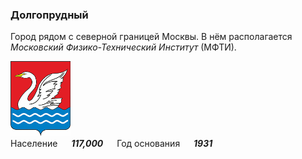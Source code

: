 <!--2021-11-14 01:37:09-->
### Долгопрудный
Город рядом с северной границей Москвы.
В нём располагается *Московский Физико-Технический Институт* (МФТИ).

<img src="Dolgoprudny.png" width="96px"><br>
Население &emsp; ***117,000*** &emsp;
Год&nbsp;основания &emsp; ***1931***